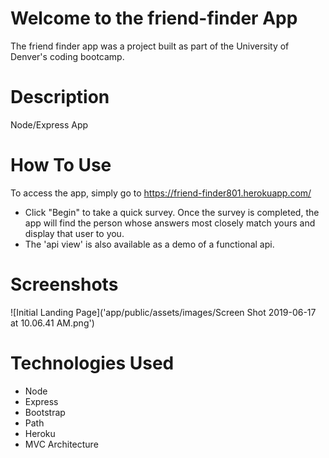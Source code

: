 # Welcome to the friend-finder App
The friend finder app was a project built as part of the University of Denver's coding bootcamp.  
# Description
Node/Express App
# How To Use 
To access the app, simply go to https://friend-finder801.herokuapp.com/
- Click "Begin" to take a quick survey.  Once the survey is completed, the app will find the person whose answers most closely match yours and display that user to you.
- The 'api view' is also available as a demo of a functional api.
# Screenshots
![Initial Landing Page]('app/public/assets/images/Screen Shot 2019-06-17 at 10.06.41 AM.png')
# Technologies Used
- Node 
- Express
- Bootstrap
- Path
- Heroku
- MVC Architecture
